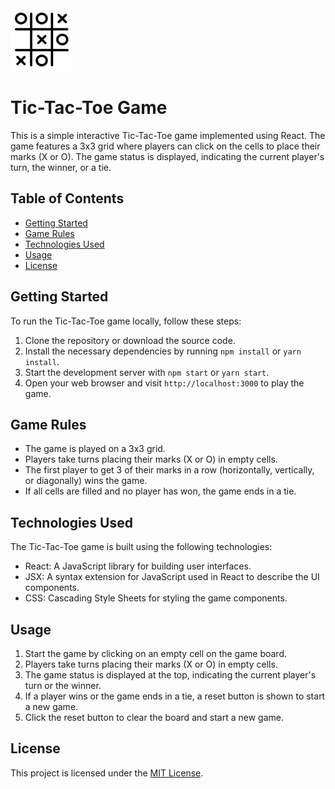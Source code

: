 <img src="public/tic-tac-toe.png" width=100>


# Tic-Tac-Toe Game

This is a simple interactive Tic-Tac-Toe game implemented using React. The game features a 3x3 grid where players can click on the cells to place their marks (X or O). The game status is displayed, indicating the current player's turn, the winner, or a tie.

## Table of Contents

- [Getting Started](#getting-started)
- [Game Rules](#game-rules)
- [Technologies Used](#technologies-used)
- [Usage](#usage)
- [License](#license)

## Getting Started

To run the Tic-Tac-Toe game locally, follow these steps:

1. Clone the repository or download the source code.
2. Install the necessary dependencies by running `npm install` or `yarn install`.
3. Start the development server with `npm start` or `yarn start`.
4. Open your web browser and visit `http://localhost:3000` to play the game.

## Game Rules

- The game is played on a 3x3 grid.
- Players take turns placing their marks (X or O) in empty cells.
- The first player to get 3 of their marks in a row (horizontally, vertically, or diagonally) wins the game.
- If all cells are filled and no player has won, the game ends in a tie.

## Technologies Used

The Tic-Tac-Toe game is built using the following technologies:

- React: A JavaScript library for building user interfaces.
- JSX: A syntax extension for JavaScript used in React to describe the UI components.
- CSS: Cascading Style Sheets for styling the game components.

## Usage

1. Start the game by clicking on an empty cell on the game board.
2. Players take turns placing their marks (X or O) in empty cells.
3. The game status is displayed at the top, indicating the current player's turn or the winner.
4. If a player wins or the game ends in a tie, a reset button is shown to start a new game.
5. Click the reset button to clear the board and start a new game.

## License

This project is licensed under the [MIT License](LICENSE).
